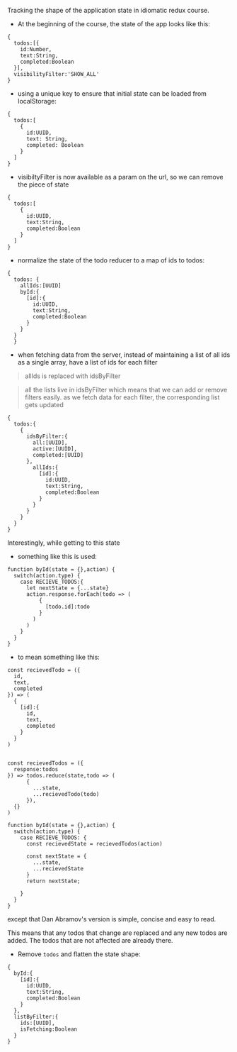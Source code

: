 Tracking the shape of the application state in idiomatic redux course.

+ At the beginning of the course, the state of the app looks like this:

```
{
  todos:[{
    id:Number,
    text:String,
    completed:Boolean
  }],
  visibilityFilter:'SHOW_ALL'
}
```

+ using a unique key to ensure that initial state can be loaded from localStorage:

```
{
  todos:[
    {
      id:UUID,
      text: String,
      completed: Boolean
    }
  ]
}
```

+ visibiltyFilter is now available as a param on the url, so we can remove the piece of state

```
{
  todos:[
    {
      id:UUID,
      text:String,
      completed:Boolean
    }
  ]
}
```

+ normalize the state of the todo reducer to a map of ids to todos:

```
{
  todos: {
    allIds:[UUID]
    byId:{
      [id]:{
        id:UUID,
        text:String,
        completed:Boolean
      }
    }
  }
  }
```

+ when fetching data from the server, instead of maintaining a list of all ids as a single array, have a list of ids for each filter

> allIds is replaced with idsByFilter

> all the lists live in idsByFilter which means that we can add or remove filters easily. as we fetch data for each filter, the corresponding list
gets updated



```
{
  todos:{
    {
      idsByFilter:{
        all:[UUID],
        active:[UUID],
        completed:[UUID]
      },
        allIds:{
          [id]:{
            id:UUID,
            text:String,
            completed:Boolean
          }
        }
      }
    }
  }
}
```

Interestingly, while getting to this state


+ something like this is used:

```
function byId(state = {},action) {
  switch(action.type) {
    case RECIEVE_TODOS:{
      let nextState = {...state}
      action.response.forEach(todo => (
          {
            [todo.id]:todo
          }
        )
      )
    }
  }
}
```


+ to mean something like this:

```
const recievedTodo = ({
  id,
  text,
  completed
}) => (
  {
    [id]:{
      id,
      text,
      completed
    }
  }
)


const recievedTodos = ({
  response:todos
}) => todos.reduce(state,todo => (
      {
        ...state,
        ...recievedTodo(todo)
      }),
  {}
)

function byId(state = {},action) {
  switch(action.type) {
    case RECIEVE_TODOS: {
      const recievedState = recievedTodos(action)

      const nextState = {
        ...state,
        ...recievedState
      }
      return nextState;

    }
  }
}
```

except that Dan Abramov's version is simple, concise and easy to read.

This means that any todos that change are replaced and any new todos are added. The todos that are not affected are already there.

+ Remove `todos` and flatten the state shape:

```
{
  byId:{
    [id]:{
      id:UUID,
      text:String,
      completed:Boolean
    }
  },
  listByFilter:{
    ids:[UUID],
    isFetching:Boolean
  }
}
```

